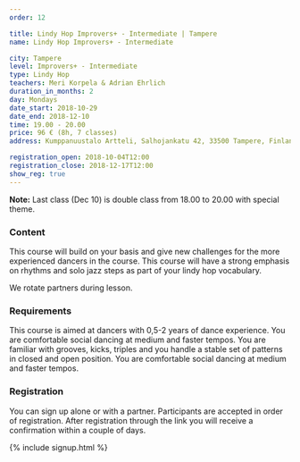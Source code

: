 ```yaml
---
order: 12

title: Lindy Hop Improvers+ - Intermediate | Tampere
name: Lindy Hop Improvers+ - Intermediate

city: Tampere
level: Improvers+ - Intermediate
type: Lindy Hop
teachers: Meri Korpela & Adrian Ehrlich 
duration_in_months: 2
day: Mondays
date_start: 2018-10-29
date_end: 2018-12-10
time: 19.00 - 20.00
price: 96 € (8h, 7 classes)
address: Kumppanuustalo Artteli, Salhojankatu 42, 33500 Tampere, Finland

registration_open: 2018-10-04T12:00
registration_close: 2018-12-17T12:00
show_reg: true
---
```


**Note:** Last class (Dec 10) is double class from 18.00 to 20.00 with special theme.

### Content
This course will build on your basis and give new challenges for the more experienced dancers in the course. This course will have a strong emphasis on rhythms and solo jazz steps as part of your lindy hop vocabulary.

We rotate partners during lesson.

### Requirements
This course is aimed at dancers with 0,5-2 years of dance experience. You are comfortable social dancing at medium and faster tempos.  You are familiar with grooves, kicks, triples and you handle a stable set of patterns in closed and open position. You are comfortable social dancing at medium and faster tempos. 

### Registration
You can sign up alone or with a partner. Participants are accepted in order of registration. After registration through the link you will receive a confirmation within a couple of days.

{% include signup.html %}


